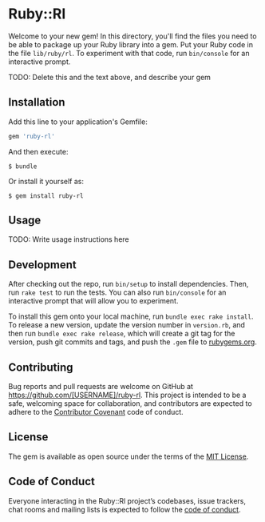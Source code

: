 # Ruby::Rl

Welcome to your new gem! In this directory, you'll find the files you need to be able to package up your Ruby library into a gem. Put your Ruby code in the file `lib/ruby/rl`. To experiment with that code, run `bin/console` for an interactive prompt.

TODO: Delete this and the text above, and describe your gem

## Installation

Add this line to your application's Gemfile:

```ruby
gem 'ruby-rl'
```

And then execute:

    $ bundle

Or install it yourself as:

    $ gem install ruby-rl

## Usage

TODO: Write usage instructions here

## Development

After checking out the repo, run `bin/setup` to install dependencies. Then, run `rake test` to run the tests. You can also run `bin/console` for an interactive prompt that will allow you to experiment.

To install this gem onto your local machine, run `bundle exec rake install`. To release a new version, update the version number in `version.rb`, and then run `bundle exec rake release`, which will create a git tag for the version, push git commits and tags, and push the `.gem` file to [rubygems.org](https://rubygems.org).

## Contributing

Bug reports and pull requests are welcome on GitHub at https://github.com/[USERNAME]/ruby-rl. This project is intended to be a safe, welcoming space for collaboration, and contributors are expected to adhere to the [Contributor Covenant](http://contributor-covenant.org) code of conduct.

## License

The gem is available as open source under the terms of the [MIT License](https://opensource.org/licenses/MIT).

## Code of Conduct

Everyone interacting in the Ruby::Rl project’s codebases, issue trackers, chat rooms and mailing lists is expected to follow the [code of conduct](https://github.com/[USERNAME]/ruby-rl/blob/master/CODE_OF_CONDUCT.md).
